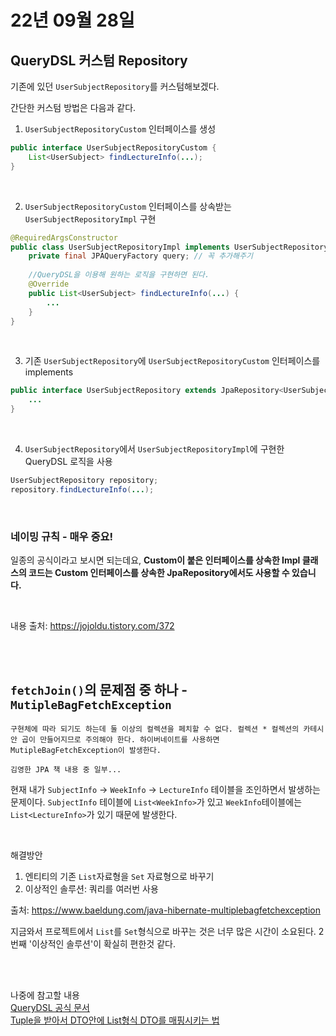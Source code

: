 # 22년 09월 28일

## QueryDSL 커스텀 Repository
기존에 있던 `UserSubjectRepository`를 커스텀해보겠다.

간단한 커스텀 방법은 다음과 같다.

1. `UserSubjectRepositoryCustom` 인터페이스를 생성

```java
public interface UserSubjectRepositoryCustom {
	List<UserSubject> findLectureInfo(...);
}
```

<br>

2. `UserSubjectRepositoryCustom` 인터페이스를 상속받는 `UserSubjectRepositoryImpl` 구현
```java
@RequiredArgsConstructor
public class UserSubjectRepositoryImpl implements UserSubjectRepositoryCustom{
	private final JPAQueryFactory query; // 꼭 추가해주기
    
    //QueryDSL을 이용해 원하는 로직을 구현하면 된다.
    @Override
	public List<UserSubject> findLectureInfo(...) {
        ...
    }
}
```

<br>

3. 기존 `UserSubjectRepository`에 `UserSubjectRepositoryCustom` 인터페이스를 implements
```java
public interface UserSubjectRepository extends JpaRepository<UserSubject, String>, UserSubjectRepositoryCustom {
    ...
}
```

<br>

4. `UserSubjectRepository`에서 `UserSubjectRepositoryImpl`에 구현한 QueryDSL 로직을 사용
```java
UserSubjectRepository repository;
repository.findLectureInfo(...);
```

<br>

### 네이밍 규칙 - 매우 중요!

일종의 공식이라고 보시면 되는데요, **Custom이 붙은 인터페이스를 상속한 Impl 클래스의 코드는 Custom 인터페이스를 상속한 JpaRepository에서도 사용할 수 있습니다.**

<br>

내용 출처: https://jojoldu.tistory.com/372

<br>
<br>

## `fetchJoin()`의 문제점 중 하나 - `MutipleBagFetchException`

```
구현체에 따라 되기도 하는데 둘 이상의 컬렉션을 페치할 수 없다. 컬렉션 * 컬렉션의 카테시안 곱이 만들어지므로 주의해야 한다. 하이버네이트를 사용하면 MutipleBagFetchException이 발생한다.

김영한 JPA 책 내용 중 일부...
```

현재 내가 `SubjectInfo` -> `WeekInfo` -> `LectureInfo` 테이블을 조인하면서 발생하는 문제이다. `SubjectInfo` 테이블에 `List<WeekInfo>`가 있고 `WeekInfo`테이블에는 `List<LectureInfo>`가 있기 때문에 발생한다.

<br>

해결방안
1. 엔티티의 기존 `List`자료형을 `Set` 자료형으로 바꾸기
2. 이상적인 솔루션: 쿼리를 여러번 사용

출처: https://www.baeldung.com/java-hibernate-multiplebagfetchexception

지금와서 프로젝트에서 `List`를 `Set`형식으로 바꾸는 것은 너무 많은 시간이 소요된다. 2번째 '이상적인 솔루션'이 확실히 편한것 같다.

<br>
<br>

나중에 참고할 내용<br>
[QueryDSL 공식 문서](http://querydsl.com/static/querydsl/3.7.2/reference/ko-KR/html/index.html) <br>
[Tuple을 받아서 DTO안에 List형식 DTO를 매핑시키는 법](https://bbuljj.github.io/querydsl/2021/05/17/jpa-querydsl-projection-list.html)


